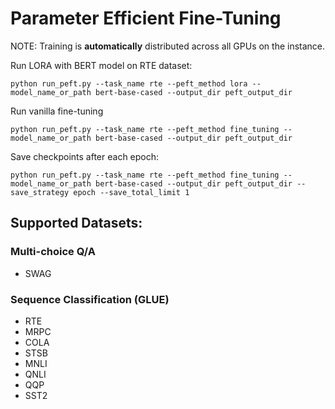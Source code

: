
# Parameter Efficient Fine-Tuning

NOTE: Training is **automatically** distributed across all GPUs on the instance.


Run LORA with BERT model on RTE dataset:

```
python run_peft.py --task_name rte --peft_method lora --model_name_or_path bert-base-cased --output_dir peft_output_dir
```

Run vanilla fine-tuning
```
python run_peft.py --task_name rte --peft_method fine_tuning --model_name_or_path bert-base-cased --output_dir peft_output_dir
```

Save checkpoints after each epoch:
```
python run_peft.py --task_name rte --peft_method fine_tuning --model_name_or_path bert-base-cased --output_dir peft_output_dir --save_strategy epoch --save_total_limit 1
```


## Supported Datasets:

### Multi-choice Q/A

- SWAG

### Sequence Classification (GLUE)

- RTE
- MRPC
- COLA
- STSB
- MNLI
- QNLI
- QQP
- SST2
